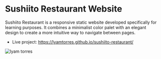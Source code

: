 # Sushiito Restaurant Website
Sushiito Restaurant is a responsive static website developed specifically for learning purposes. It combines a minimalist color palet with an elegant design to create a more intuitive way to navigate between pages.

* Live project: https://lyamtorres.github.io/sushiito-restaurant/

![lyam torres](https://repository-images.githubusercontent.com/246410529/bb71b180-be46-11ea-8882-d2b2019354e4)

